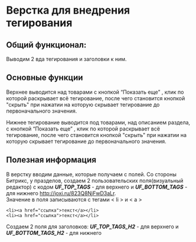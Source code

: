 # Верстка для внедрения тегирования
## Общий функционал:
Выводим 2 вда тегирования и заголовки к ним.
## Основные функции
Верхнее выводится над товарами с кнопкой “Показать еще” , клик по которой раскрывает всё тегирование, после чего становится кнопкой "скрыть" при нажатии на которую скрывает тегирование до первоначального значения.

Нижнее тегирование выводится под товарами, над описанием раздела, с кнопкой  “Показать еще” , клик по которой раскрывает всё тегирование, после чего становится кнопкой "скрыть" при нажатии на которую скрывает тегирование до первоначального значения.
## Полезная информация
В верстку вводим данные, которые получаем с полей.
Со стороны Битрикс, у празделов,  создаем 2 пользовательских поля(визуальный редактор) с кодом ***UF_TOP_TAGS*** - для верхнего и  ***UF_BOTTOM_TAGS*** - для нижнего http://joxi.ru/823Q8NjFwD3aLr.  
Значение в поля записываются с тегами < li > и < a >
``` 
<li><a href="ссылка">текст</a></li>
<li><a href="ссылка">текст</a></li>
 ```
Создаем 2 поля для заголовков:  ***UF_TOP_TAGS_H2***  - для верхнего и  ***UF_BOTTOM_TAGS_H2*** - для нижнего 
